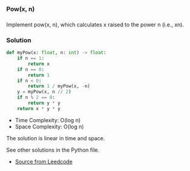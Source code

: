 ### Pow(x, n)

### 

Implement pow(x, n), which calculates x raised to the power n (i.e., xn).

### Solution

```py
def myPow(x: float, n: int) -> float: 
    if n == 1:
        return x
    if n == 0:
        return 1
    if n < 0:
        return 1 / myPow(x, -n)
    y = myPow(x, n // 2)
    if n % 2 == 0:
        return y * y
    return x * y * y

```
* Time Complexity: O(log n)
* Space Complexity: O(log n)

The solution is linear in time and space.

See other solutions in the Python file.


* [Source from Leedcode](https://leetcode.com/problems/powx-n/)
